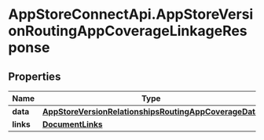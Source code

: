 # AppStoreConnectApi.AppStoreVersionRoutingAppCoverageLinkageResponse

## Properties

Name | Type | Description | Notes
------------ | ------------- | ------------- | -------------
**data** | [**AppStoreVersionRelationshipsRoutingAppCoverageData**](AppStoreVersionRelationshipsRoutingAppCoverageData.md) |  | 
**links** | [**DocumentLinks**](DocumentLinks.md) |  | 


